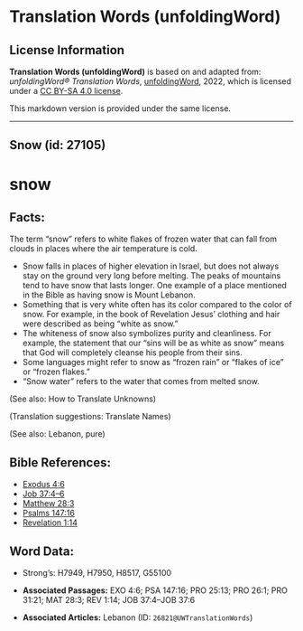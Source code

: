 # Translation Words (unfoldingWord)

## License Information

**Translation Words (unfoldingWord)** is based on and adapted from: _unfoldingWord® Translation Words_, [unfoldingWord](https://unfoldingword.org/utw), 2022, which is licensed under a [CC BY-SA 4.0 license](https://creativecommons.org/licenses/by-sa/4.0/legalcode.en).

This markdown version is provided under the same license.



--------------------------------

## Snow (id: 27105)

snow
====

Facts:
------

The term “snow” refers to white flakes of frozen water that can fall from clouds in places where the air temperature is cold.

* Snow falls in places of higher elevation in Israel, but does not always stay on the ground very long before melting. The peaks of mountains tend to have snow that lasts longer. One example of a place mentioned in the Bible as having snow is Mount Lebanon.
* Something that is very white often has its color compared to the color of snow. For example, in the book of Revelation Jesus’ clothing and hair were described as being “white as snow.”
* The whiteness of snow also symbolizes purity and cleanliness. For example, the statement that our “sins will be as white as snow” means that God will completely cleanse his people from their sins.
* Some languages might refer to snow as “frozen rain” or “flakes of ice” or “frozen flakes.”
* “Snow water” refers to the water that comes from melted snow.

(See also: How to Translate Unknowns)

(Translation suggestions: Translate Names)

(See also: Lebanon, pure)

Bible References:
-----------------

* [Exodus 4:6](https://ref.ly/Exod4:6)
* [Job 37:4–6](https://ref.ly/Job37:4-Job37:6)
* [Matthew 28:3](https://ref.ly/Matt28:3)
* [Psalms 147:16](https://ref.ly/Ps147:16)
* [Revelation 1:14](https://ref.ly/Rev1:14)

Word Data:
----------

* Strong’s: H7949, H7950, H8517, G55100

* **Associated Passages:** EXO 4:6; PSA 147:16; PRO 25:13; PRO 26:1; PRO 31:21; MAT 28:3; REV 1:14; JOB 37:4–JOB 37:6
* **Associated Articles:** Lebanon (ID: `26821@UWTranslationWords`)

